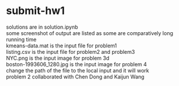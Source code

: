 # submit-hw1
solutions are in solution.ipynb  
some screenshot of output are listed as some are comparatively long running time  
kmeans-data.mat is the input file for problem1  
listing.csv is the input file for problem2 and problem3  
NYC.png is the input image for problem 3d  
boston-1993606_1280.jpg is the input image for problem 4  
change the path of the file to the local input and it will work  
problem 2 collaborated with Chen Dong and Kaijun Wang

 

 
